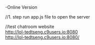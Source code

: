 <simple chatroom using socket.io and node.js>-Online Version

//1. step
run app.js file to open the server

//test chatroom website <br />
http://lol-tedtseng.c9users.io:8080  <br/>
http://lol-tedtseng.c9users.io:8080/
